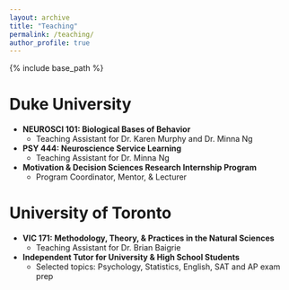 ```yaml
---
layout: archive
title: "Teaching"
permalink: /teaching/
author_profile: true
---
```


{% include base_path %}


Duke University
======
* **NEUROSCI 101: Biological Bases of Behavior**
  * Teaching Assistant for Dr. Karen Murphy and Dr. Minna Ng
* **PSY 444: Neuroscience Service Learning**
  * Teaching Assistant for Dr. Minna Ng
* **Motivation & Decision Sciences Research Internship Program**
  * Program Coordinator, Mentor, & Lecturer
  
 
University of Toronto
======
* **VIC 171: Methodology, Theory, & Practices in the Natural Sciences**
  * Teaching Assistant for Dr. Brian Baigrie
* **Independent Tutor for University & High School Students**
  * Selected topics: Psychology, Statistics, English, SAT and AP exam prep



